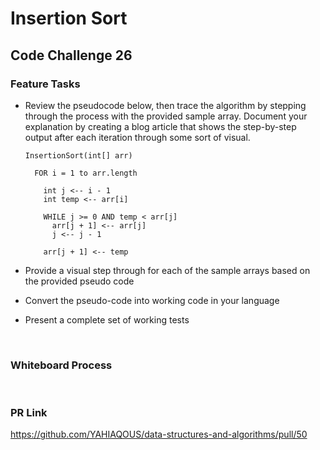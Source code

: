 # Insertion Sort

## Code Challenge 26

### **Feature Tasks**

- Review the pseudocode below, then trace the algorithm by stepping through the process with the provided sample array. Document your explanation by creating a blog article that shows the step-by-step output after each iteration through some sort of visual.

      InsertionSort(int[] arr)

        FOR i = 1 to arr.length

          int j <-- i - 1
          int temp <-- arr[i]

          WHILE j >= 0 AND temp < arr[j]
            arr[j + 1] <-- arr[j]
            j <-- j - 1

          arr[j + 1] <-- temp

- Provide a visual step through for each of the sample arrays based on the provided pseudo code

- Convert the pseudo-code into working code in your language

- Present a complete set of working tests

&nbsp;

### **Whiteboard Process**

<!-- ![CC18](pictures/CC18.jpg) -->

&nbsp;

### **PR Link**

<https://github.com/YAHIAQOUS/data-structures-and-algorithms/pull/50>
